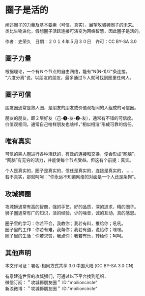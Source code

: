 # 圈子是活的

阐述圈子的力量及基本要素（可信，真实），展望攻城狮圈子的未来。  
类比生物进化，假想圈子活跃连接可演变为网络智慧，因此圈子是活的。

作者：史荣久　日期：２０１４年５月３０日　许可：CC BY-SA 3.0

## 圈子力量

根据理论，一个有Ｎ个节点的自由网络，能有"N(N-1)/2"条连接。  
"六度分离"说，以朋友的朋友，最多通过５人就可找到圈里任何人。

## 圈子可信

朋友圈通常是熟人圈，是朋友的朋友或价值观相同的人组成的可信圈。

朋友的朋友，即２层好友（己-❶-友-❷-友），通常有不错的可信度。  
价值观相同，通常自己啥样朋友也啥样，”相似相溶“形成可靠的信任。

## 唯有真实

可信的熟人圈进行各种活跃的，有效的连接和交换，便会形成“网脑”。  
“网脑”有无穷的活力，并能使每个节点受益。但这有个前提：真实。

个人是真实的，圈子是真实的，信任是真实的，连接是真实的，……  
若不真实，那就呵呵："你永远不知道网络的对面是一个人还是条狗"。

## 攻城狮圈

攻城狮通常有高的智商，强的手艺，好的品质，深的追求，精的圈子。  
狮子圈通常有广的知识，活的经验，少的噪音，诚的互动，真的感恩。

圈子里的学习：你若不会，我教你；我若有料，推给你；吼吼。  
圈子里的工作：你若有难，我帮你；我若有道，说给你；嘿嘿。  
圈子里的生活：你若求赞，我点你；我若有乐，转给你；呵呵。  

## 其他声明

本文许可证：署名-相同方式共享 3.0 中国大陆 (CC BY-SA 3.0 CN)

有意建造世界的攻城狮们，可通过以下平台找到组织．  
微信订阅：＂攻城狮朋友圈＂ ID:"moilioncircle"  
新浪微博：＂攻城狮朋友圈＂ ID:"moilioncircle"
